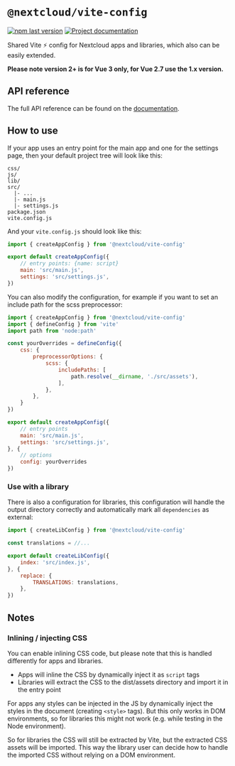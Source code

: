# `@nextcloud/vite-config`
[![npm last version](https://img.shields.io/npm/v/@nextcloud/vite-config.svg?style=flat-square)](https://www.npmjs.com/package/@nextcloud/vite-config) [![Project documentation](https://img.shields.io/badge/documentation-online-blue?style=flat-square)](https://nextcloud-libraries.github.io/nextcloud-vite-config/)

Shared Vite ⚡ config for Nextcloud apps and libraries, which also can be easily extended.

**Please note version 2+ is for Vue 3 only, for Vue 2.7 use the 1.x version.**

## API reference

The full API reference can be found on the [documentation](https://nextcloud-libraries.github.io/nextcloud-vite-config/).

## How to use
If your app uses an entry point for the main app and one for the settings page, then your default project tree will look like this:
```
css/
js/
lib/
src/
  |- ...
  |- main.js
  |- settings.js
package.json
vite.config.js
```

And your `vite.config.js` should look like this:
```js
import { createAppConfig } from '@nextcloud/vite-config'

export default createAppConfig({
    // entry points: {name: script}
    main: 'src/main.js',
    settings: 'src/settings.js',
})
```

You can also modify the configuration, for example if you want to set an include path for the scss preprocessor:

```js
import { createAppConfig } from '@nextcloud/vite-config'
import { defineConfig } from 'vite'
import path from 'node:path'

const yourOverrides = defineConfig({
    css: {
        preprocessorOptions: {
            scss: {
                includePaths: [
                    path.resolve(__dirname, './src/assets'),
                ],
            },
        },
    }
})

export default createAppConfig({
    // entry points
    main: 'src/main.js',
    settings: 'src/settings.js',
}, {
    // options
    config: yourOverrides
})
```

### Use with a library
There is also a configuration for libraries, this configuration will handle the output directory correctly and automatically mark all `dependencies` as external:

```js
import { createLibConfig } from '@nextcloud/vite-config'

const translations = //...

export default createLibConfig({
    index: 'src/index.js',
}, {
    replace: {
        TRANSLATIONS: translations,
    },
})
```

## Notes

### Inlining / injecting CSS
You can enable inlining CSS code, but please note that this is handled differently for apps and libraries.
* Apps will inline the CSS by dynamically inject it as `script` tags
* Libraries will extract the CSS to the dist/assets directory and import it in the entry point

For apps any styles can be injected in the JS by dynamically inject the styles in the document (creating `<style>` tags).
But this only works in DOM environments, so for libraries this might not work (e.g. while testing in the Node environment).

So for libraries the CSS will still be extracted by Vite, but the extracted CSS assets will be imported.
This way the library user can decide how to handle the imported CSS without relying on a DOM environment.
